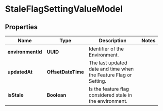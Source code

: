 

# StaleFlagSettingValueModel


## Properties

| Name | Type | Description | Notes |
|------------ | ------------- | ------------- | -------------|
|**environmentId** | **UUID** | Identifier of the Environment. |  |
|**updatedAt** | **OffsetDateTime** | The last updated date and time when the Feature Flag or Setting. |  |
|**isStale** | **Boolean** | Is the feature flag considered stale in the environment. |  |



